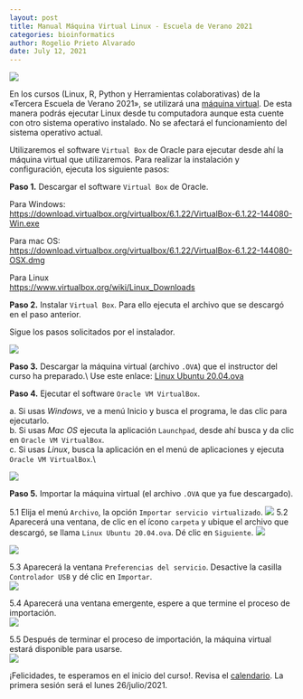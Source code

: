 ```yaml
---
layout: post
title: Manual Máquina Virtual Linux - Escuela de Verano 2021
categories: bioinformatics
author: Rogelio Prieto Alvarado
date: July 12, 2021
---
```


![](https://raw.githubusercontent.com/rogelioprieto/linux-tips/master/_posts/verano2021-images/Escuela-de-Verano2021-header.png)

En los cursos (Linux, R, Python y Herramientas colaborativas) de la «Tercera Escuela de Verano 2021», se utilizará una [máquina virtual](https://www.redhat.com/es/topics/virtualization/what-is-a-virtual-machine). De esta manera podrás ejecutar Linux desde tu computadora aunque esta cuente con otro sistema operativo instalado. No se afectará el funcionamiento del sistema operativo actual.

Utilizaremos el software `Virtual Box` de Oracle para ejecutar desde ahí la máquina virtual que utilizaremos. Para realizar la instalación y configuración, ejecuta los siguiente pasos:

**Paso 1.** Descargar el software `Virtual Box` de Oracle.

Para Windows:  
<https://download.virtualbox.org/virtualbox/6.1.22/VirtualBox-6.1.22-144080-Win.exe>

Para mac OS:  
<https://download.virtualbox.org/virtualbox/6.1.22/VirtualBox-6.1.22-144080-OSX.dmg>

Para Linux  
<https://www.virtualbox.org/wiki/Linux_Downloads>


**Paso 2.** Instalar `Virtual Box`. Para ello ejecuta el archivo que se descargó en el paso anterior.

Sigue los pasos solicitados por el instalador.

![](https://raw.githubusercontent.com/rogelioprieto/linux-tips/master/_posts/verano2021-images/00.png)



**Paso 3.** Descargar la máquina virtual (archivo `.OVA`) que el instructor del curso ha preparado.\ Use este enlace: [Linux Ubuntu 20.04.ova](https://drive.google.com/file/d/12wth4EfguJgB95OolTBm7J-MwdK7YE03/view?usp=sharing)

**Paso 4.** Ejecutar el software `Oracle VM VirtualBox`.

a. Si usas *Windows*, ve a menú Inicio y busca el programa, le das clic para ejecutarlo.\
b. Si usas _Mac OS_ ejecuta la aplicación `Launchpad`, desde ahí busca y da clic en `Oracle VM VirtualBox`.\
c. Si usas _Linux_, busca la aplicación en el menú de aplicaciones y ejecuta `Oracle VM VirtualBox`.\

![](https://raw.githubusercontent.com/rogelioprieto/linux-tips/master/_posts/verano2021-images/01.png)



**Paso 5.** Importar la máquina virtual (el archivo `.OVA` que ya fue descargado).

5.1 Elija el menú `Archivo`, la opción `Importar servicio virtualizado`. ![](https://raw.githubusercontent.com/rogelioprieto/linux-tips/master/_posts/verano2021-images/02.png)
5.2 Aparecerá una ventana, de clic en el ícono `carpeta` y ubique el archivo que descargó, se llama `Linux Ubuntu 20.04.ova`. Dé clic en `Siguiente`. ![](https://raw.githubusercontent.com/rogelioprieto/linux-tips/master/_posts/verano2021-images/03.png)

![](https://raw.githubusercontent.com/rogelioprieto/linux-tips/master/_posts/verano2021-images/04.png) 

5.3 Aparecerá la ventana `Preferencias del servicio`. Desactive la casilla `Controlador USB` y dé clic en `Importar`.  
![](https://raw.githubusercontent.com/rogelioprieto/linux-tips/master/_posts/verano2021-images/05.png)


5.4 Aparecerá una ventana emergente, espere a que termine el proceso de importación.  
![](https://raw.githubusercontent.com/rogelioprieto/linux-tips/master/_posts/verano2021-images/06.png)

5.5 Después de terminar el proceso de importación, la máquina virtual estará disponible para usarse.  
![](https://raw.githubusercontent.com/rogelioprieto/linux-tips/master/_posts/verano2021-images/07.png)  


¡Felicidades, te esperamos en el inicio del curso!. Revisa el [calendario](https://fic.uas.edu.mx/escueladeverano/). La primera sesión será el lunes 26/julio/2021.

